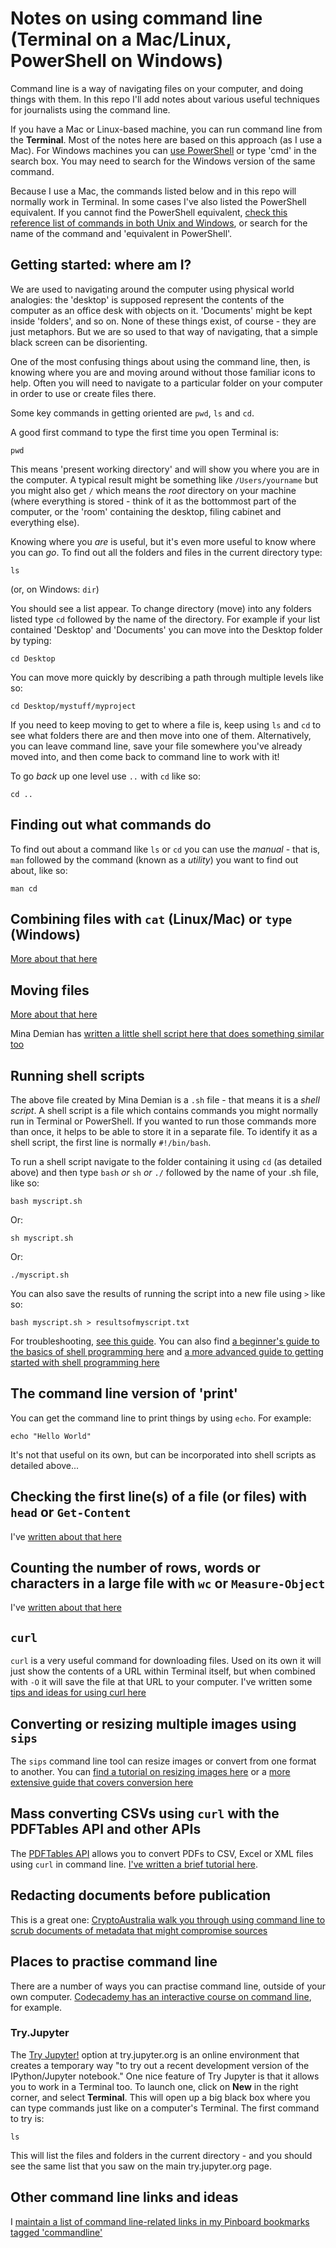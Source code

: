 # Notes on using command line (Terminal on a Mac/Linux, PowerShell on Windows)

Command line is a way of navigating files on your computer, and doing things with them. In this repo I'll add notes about various useful techniques for journalists using the command line.

If you have a Mac or Linux-based machine, you can run command line from the **Terminal**. Most of the notes here are based on this approach (as I use a Mac). For Windows machines you can [use PowerShell](http://www.computerperformance.co.uk/windows7/windows7_powershell.htm) or type 'cmd' in the search box. You may need to search for the Windows version of the same command.

Because I use a Mac, the commands listed below and in this repo will normally work in Terminal. In some cases I've also listed the PowerShell equivalent. If you cannot find the PowerShell equivalent, [check this reference list of commands in both Unix and Windows](https://www.lemoda.net/windows/windows2unix/windows2unix.html), or search for the name of the command and 'equivalent in PowerShell'.

## Getting started: where am I?

We are used to navigating around the computer using physical world analogies: the 'desktop' is supposed represent the contents of the computer as an office desk with objects on it. 'Documents' might be kept inside 'folders', and so on. None of these things exist, of course - they are just metaphors. But we are so used to that way of navigating, that a simple black screen can be disorienting.

One of the most confusing things about using the command line, then, is knowing where you are and moving around without those familiar icons to help. Often you will need to navigate to a particular folder on your computer in order to use or create files there.

Some key commands in getting oriented are `pwd`, `ls` and `cd`.

A good first command to type the first time you open Terminal is:

`pwd`

This means 'present working directory' and will show you where you are in the computer. A typical result might be something like `/Users/yourname` but you might also get `/` which means the *root* directory on your machine (where everything is stored - think of it as the bottommost part of the computer, or the 'room' containing the desktop, filing cabinet and everything else).

Knowing where you *are* is useful, but it's even more useful to know where you can *go*. To find out all the folders and files in the current directory type:

`ls`

(or, on Windows: `dir`)

You should see a list appear. To change directory (move) into any folders listed type `cd` followed by the name of the directory. For example if your list contained 'Desktop' and 'Documents' you can move into the Desktop folder by typing:

`cd Desktop`

You can move more quickly by describing a path through multiple levels like so:

`cd Desktop/mystuff/myproject`

If you need to keep moving to get to where a file is, keep using `ls` and `cd` to see what folders there are and then move into one of them. Alternatively, you can leave command line, save your file somewhere you've already moved into, and then come back to command line to work with it!

To go *back* up one level use `..` with `cd` like so:

`cd ..`

## Finding out what commands do

To find out about a command like `ls` or `cd` you can use the *manual* - that is, `man` followed by the command (known as a *utility*) you want to find out about, like so:

`man cd`

## Combining files with `cat` (Linux/Mac) or `type` (Windows)

[More about that here](https://github.com/paulbradshaw/commandline/blob/master/joining.md)

## Moving files

[More about that here](https://github.com/paulbradshaw/commandline/blob/master/movingfiles.md)

Mina Demian has [written a little shell script here that does something similar too](https://gist.github.com/minademian/56fad650e759a14e0bfff9a6f988bc5a)

## Running shell scripts

The above file created by Mina Demian is a `.sh` file - that means it is a *shell script*. A shell script is a file which contains commands you might normally run in Terminal or PowerShell. If you wanted to run those commands more than once, it helps to be able to store it in a separate file. To identify it as a shell script, the first line is normally `#!/bin/bash`.

To run a shell script navigate to the folder containing it using `cd` (as detailed above) and then type `bash` *or* `sh` *or* `./` followed by the name of your .sh file, like so:

`bash myscript.sh`

Or:

`sh myscript.sh`

Or:

`./myscript.sh`

You can also save the results of running the script into a new file using `>` like so:

`bash myscript.sh > resultsofmyscript.txt`

For troubleshooting, [see this guide](https://askubuntu.com/questions/38661/how-do-i-run-sh-files). You can also find [a beginner's guide to the basics of shell programming here](https://www.howtogeek.com/67469/the-beginners-guide-to-shell-scripting-the-basics/) and [a more advanced guide to getting started with shell programming here](http://www.freeos.com/guides/lsst/ch02.html)

## The command line version of 'print'

You can get the command line to print things by using `echo`. For example:

`echo "Hello World"`

It's not that useful on its own, but can be incorporated into shell scripts as detailed above...

## Checking the first line(s) of a file (or files) with `head` or `Get-Content`

I've [written about that here](https://github.com/paulbradshaw/commandline/blob/master/head.md)

## Counting the number of rows, words or characters in a large file with `wc` or `Measure-Object`

I've [written about that here](https://github.com/paulbradshaw/commandline/blob/master/linecount.md)

## `curl`

`curl` is a very useful command for downloading files. Used on its own it will just show the contents of a URL within Terminal itself, but when combined with `-O` it will save the file at that URL to your computer. I've written some [tips and ideas for using curl here](https://github.com/paulbradshaw/commandline/blob/master/curlscraping.md)

## Converting or resizing multiple images using `sips`

The `sips` command line tool can resize images or convert from one format to another. You can [find a tutorial on resizing images here](https://lifehacker.com/5962420/batch-resize-images-quickly-in-the-os-x-terminal) or a [more extensive guide that covers conversion here](https://robservatory.com/use-sips-to-quickly-easily-and-freely-convert-image-files/)

## Mass converting CSVs using `curl` with the PDFTables API and other APIs

The [PDFTables API](https://pdftables.com/pdf-to-excel-api) allows you to convert PDFs to CSV, Excel or XML files using `curl` in command line. [I've written a brief tutorial here](https://github.com/paulbradshaw/commandline/blob/master/pdfconversionapi.md).

## Redacting documents before publication

This is a great one: [CryptoAustralia walk you through using command line to scrub documents of metadata that might compromise sources](https://blog.cryptoaustralia.org.au/2017/05/02/secure-comms-for-journalists/)

## Places to practise command line

There are a number of ways you can practise command line, outside of your own computer. [Codecademy has an interactive course on command line](https://www.codecademy.com/en/courses/learn-the-command-line/lessons/navigation/exercises/your-first-command), for example.

### Try.Jupyter

The [Try Jupyter!](https://try.jupyter.org/) option at try.jupyter.org is an online environment that creates a temporary way "to try out a recent development version of the IPython/Jupyter notebook." One nice feature of Try Jupyter is that it allows you to work in a Terminal too. To launch one, click on **New** in the right corner, and select **Terminal**. This will open up a big black box where you can type commands just like on a computer's Terminal. The first command to try is:

`ls`

This will list the files and folders in the current directory - and you should see the same list that you saw on the main try.jupyter.org page.

## Other command line links and ideas

I [maintain a list of command line-related links in my Pinboard bookmarks tagged 'commandline'](https://pinboard.in/u:paulbradshaw/t:commandline/)
